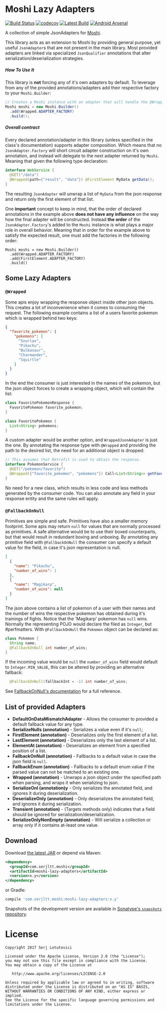 Moshi Lazy Adapters
===


[![Build Status][travis.svg]][travis]
[![codecov][codecov.svg]][codecov]
[![Latest Build][latestbuild.svg]][latestbuild]
[![Android Arsenal][arsenal.svd]][arsenal]

A collection of simple JsonAdapters for [Moshi][moshi].
 
This library acts as an extension to Moshi by providing general purpose, yet useful `JsonAdapter`s 
 that are not present in the main library. Most provided adapters are linked via specialized 
 `JsonQualifier` annotations that alter serialization/deserialization strategies.

##### How To Use It

This library is **not** forcing any of it's own adapters by default. To leverage from any of
 the provided annotations/adapters add their respective factory to your `Moshi.Builder`:

```java
// Creates a Moshi instance with an adapter that will handle the @Wrapped annotations.
Moshi moshi = new Moshi.Builder()
  .add(Wrapped.ADAPTER_FACTORY)
  .build();
```

##### Overall contract

Every declared annotation/adapter in this library (unless specified in the class's documentation)
 supports adapter composition. Which means that no `JsonAdapter.Factory` will short circuit adapter
 construction on it's own annotation, and instead will delegate to the next adapter returned by
 `Moshi`. Meaning that given the following type declaration:
 
```java
interface WebService {
  @GET("/data")
  @Wrapped(path={"result", "data"}) @FirstElement MyData getData();
}

```

The resulting `JsonAdapter` will unwrap a list of `MyData` from the json response and return only 
 the first element of that list.
 
One **important** concept to keep in mind, that the order of declared annotations in the example 
 above **does not have any influence** on the way how the final adapter will be constructed. 
 Instead **the order** of the `JsonAdapter.Factory`'s added to the `Moshi` instance is what plays 
 a major role in overall behavior. Meaning that in order for the example above to satisfy the 
 expected result, one must add the factories in the following order:
 
```
Moshi moshi = new Moshi.Builder()
  .add(Wrapped.ADAPTER_FACTORY)
  .add(FirstElement.ADAPTER_FACTORY)
  .build()

```


Some Lazy Adapters
---

### `@Wrapped`

Some apis enjoy wrapping the response object inside other json objects. This creates a lot of inconvenience
 when it comes to consuming the request. The following example contains a list of a users
 favorite pokemon which is wrapped behind two keys:
 
```json
{
  "favorite_pokemon": {
    "pokemons": [
      "Snorlax",
      "Pikachu",
      "Bulbasaur",
      "Charmander",
      "Squirtle"
    ]
  }
}
```

In the end the consumer is just interested in the names of the pokemon, but the json object forces to create
 a wrapping object, which will contain the list:
 
```java
class FavoritePokemonResponse {
  FavoritePokemon favorite_pokemon;
}

class FavoritePokemon {
  List<String> pokemons;
}
```

A custom adapter would be another option, and `WrappedJsonAdapter` is just the one. By annotating
 the response type with `@Wrapped` and providing the path to the desired list, the need for 
 an additional object is dropped:

```java
// This assumes that Retrofit is used to obtain the response.
interface PokemonService {
  @GET("/pokemon/favorite")
  @Wrapped({"favorite_pokemon", "pokemons"}) Call<List<String>> getFavorite();
}
```

No need for a new class, which results in less code and less methods generated by the consumer code. 
 You can also annotate any field in your response entity and the same rules will apply.


### `@FallbackOnNull`

Primitives are simple and safe. Primitives have also a smaller memory footprint. Some apis may return
 `null` for values that are normally processed as primitives. A safe alternative would be to use
 their boxed counterparts, but that would result in redundant boxing and unboxing. By annotating 
 any primitive field with `@FallbackOnNull` the consumer can specify a default value for the field, 
 in case it's json representation is null.

```json
[
  {
    "name": "Pikachu",
    "number_of_wins": 1
  },
  {
    "name": "Magikarp",
    "number_of_wins": null
  } 
]
```

The json above contains a list of pokemon of a user with their names and the number of wins the 
 respective pokemon has obtained during it's trainings of fights. Notice that the 'Magikarp' pokemon
 has `null` wins. Normally the representing POJO would declare the filed as `Integer`, but #perfmatters.
 With `@FallbackOnNull` the `Pokemon` object can be declared as:

```java
class Pokemon {
  String name;
  @FallbackOnNull int number_of_wins;
}
```

If the incoming value would be `null` the `number_of_wins` field would default to `Integer.MIN_VALUE`,
 this can be altered by providing an alternative fallback:

```java
  @FallbackOnNull(fallbackInt = -1) int number_of_wins;
```

See [FallbackOnNull's documentation](../master/src/main/java/com/serjltt/moshi/adapters/FallbackOnNull.java) 
 for a full reference.


List of provided Adapters
---

* **DefaultOnDataMismatchAdapter** - Allows the consumer to provided a default fallback value for any type.
* **SerializeNulls (annotation)** - Serializes a value even if it's `null`;
* **FirstElement (annotation)** - Deserializes only the first element of a list.
* **LastElement (annotation)** - Deserializes only the last element of a list.
* **ElementAt (annotation)** - Deserializes an element from a specified position of a list.
* **FallbackOnNull (annotation)** - Fallbacks to a default value in case the json field is `null`.
* **FallbackEnum (annotation)** - Fallbacks to a default enum value if the parsed value can not be matched to an existing one.
* **Wrapped (annotation)** - Unwraps a json object under the specified path when parsing, and wraps it when serializing to json.
* **SerializeOnl (annotation)y** - Only serializes the annotated field, and ignores it during deserialization.
* **DeserializeOnly (annotation)** - Only deserializes the annotated field, and ignores it during serialization.
* **Transient (annotation)** - (Targets methods only) indicates that a field should be ignored for serialization/deserialization.
* **SerializeOnlyNonEmpty (annotation)** - Will serialize a collection or array only if it contains at-least one value.

Download
---

Download [the latest JAR][dl] or depend via Maven:
```xml
<dependency>
  <groupId>com.serjltt.moshi</groupId>
  <artifactId>moshi-lazy-adapters</artifactId>
  <version>x.y</version>
</dependency>
```
or Gradle:
```groovy
compile 'com.serjltt.moshi:moshi-lazy-adapters:x.y'
```

Snapshots of the development version are available in [Sonatype's `snapshots` repository][sonatype].

License
===

    Copyright 2017 Serj Lotutovici

    Licensed under the Apache License, Version 2.0 (the "License");
    you may not use this file except in compliance with the License.
    You may obtain a copy of the License at

       http://www.apache.org/licenses/LICENSE-2.0

    Unless required by applicable law or agreed to in writing, software
    distributed under the License is distributed on an "AS IS" BASIS,
    WITHOUT WARRANTIES OR CONDITIONS OF ANY KIND, either express or implied.
    See the License for the specific language governing permissions and
    limitations under the License.


 [moshi]: https://github.com/square/moshi
 [travis]: https://travis-ci.org/serj-lotutovici/moshi-lazy-adapters
 [travis.svg]: https://travis-ci.org/serj-lotutovici/moshi-lazy-adapters.svg?branch=master
 [codecov]: https://codecov.io/gh/serj-lotutovici/moshi-lazy-adapters
 [codecov.svg]: https://codecov.io/gh/serj-lotutovici/moshi-lazy-adapters/branch/master/graph/badge.svg
 [latestbuild]: http://search.maven.org/#search%7Cga%7C1%7Ccom.serjltt.moshi
 [latestbuild.svg]: https://img.shields.io/maven-central/v/com.serjltt.moshi/moshi-lazy-adapters.svg
 [arsenal.svd]: https://img.shields.io/badge/Android%20Arsenal-Moshi%20Lazy%20Adapters-orange.svg?style=flat
 [arsenal]: http://android-arsenal.com/details/1/4481
 [sonatype]: https://oss.sonatype.org/content/repositories/snapshots/com/serjltt/moshi/
 [dl]: https://search.maven.org/remote_content?g=com.serjltt.moshi&a=moshi-lazy-adapters&v=LATEST
